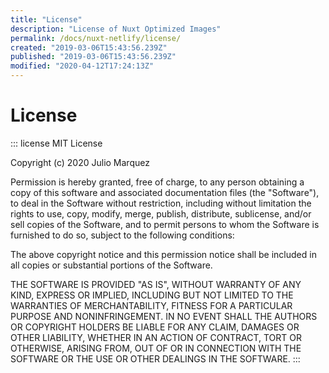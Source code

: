 ```yaml
---
title: "License"
description: "License of Nuxt Optimized Images"
permalink: /docs/nuxt-netlify/license/
created: "2019-03-06T15:43:56.239Z"
published: "2019-03-06T15:43:56.239Z"
modified: "2020-04-12T17:24:13Z"
---
```


# License

::: license
MIT License

Copyright (c) 2020 Julio Marquez

Permission is hereby granted, free of charge, to any person obtaining a copy
of this software and associated documentation files (the "Software"), to deal
in the Software without restriction, including without limitation the rights
to use, copy, modify, merge, publish, distribute, sublicense, and/or sell
copies of the Software, and to permit persons to whom the Software is
furnished to do so, subject to the following conditions:

The above copyright notice and this permission notice shall be included in all
copies or substantial portions of the Software.

THE SOFTWARE IS PROVIDED "AS IS", WITHOUT WARRANTY OF ANY KIND, EXPRESS OR
IMPLIED, INCLUDING BUT NOT LIMITED TO THE WARRANTIES OF MERCHANTABILITY,
FITNESS FOR A PARTICULAR PURPOSE AND NONINFRINGEMENT. IN NO EVENT SHALL THE
AUTHORS OR COPYRIGHT HOLDERS BE LIABLE FOR ANY CLAIM, DAMAGES OR OTHER
LIABILITY, WHETHER IN AN ACTION OF CONTRACT, TORT OR OTHERWISE, ARISING FROM,
OUT OF OR IN CONNECTION WITH THE SOFTWARE OR THE USE OR OTHER DEALINGS IN THE
SOFTWARE.
:::
